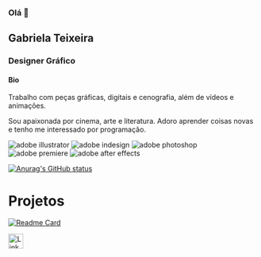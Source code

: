 ### Olá 👋

## Gabriela Teixeira 
### Designer Gráfico


#### Bio

<p> Trabalho com peças gráficas, digitais e cenografia, além de vídeos e animações.</p>
<p>Sou apaixonada por cinema, arte e literatura. Adoro aprender coisas novas e tenho me interessado por programação. </p> 

![adobe illustrator](https://img.shields.io/badge/Adobe%20Illustrator-FF9A00?style=for-the-badge&logo=adobe%20illustrator&logoColor=white)
![adobe indesign](https://img.shields.io/badge/Adobe%20InDesign-FF3366?style=for-the-badge&logo=Adobe%20InDesign&logoColor=white)
![adobe photoshop](https://img.shields.io/badge/Adobe%20Photoshop-31A8FF?style=for-the-badge&logo=Adobe%20Photoshop&logoColor=black)
![adobe premiere](https://img.shields.io/badge/Adobe%20Premiere%20Pro-9999FF?style=for-the-badge&logo=Adobe%20Premiere%20Pro&logoColor=white)
![adobe after effects](https://img.shields.io/badge/Adobe%20after%20affects-CF96FD?style=for-the-badge&logo=Adobe%20after%20effects&logoColor=393665)

[![Anurag's GitHub status](https://github-readme-status.vercel.app/api?username=gabriela-teixeira)](https://github.com/anuraghazra/github-readme-stats)

# Projetos

[![Readme Card](https://github-readme-stats.vercel.app/api/pin/?username=Gabriela-Teixeira&repo=gabriela-teixeira.github.io)](https://github.com/anuraghazra/github-readme-stats)

[<img src='https://img.shields.io/badge/LinkedIn-0077B5?style=for-the-badge&logo=linkedin&logoColor=white' alt='Linkedin' height='30'>](linkedin.com/in/gabriela-teixeira-620507244)

<!--
**Gabriela-Teixeira/Gabriela-Teixeira** is a ✨ _special_ ✨ repository because its `README.md` (this file) appears on your GitHub profile.

Here are some ideas to get you started:

- 🔭 I’m currently working on ...
- 🌱 I’m currently learning ...
- 👯 I’m looking to collaborate on ...
- 🤔 I’m looking for help with ...
- 💬 Ask me about ...
- 📫 How to reach me: ...
- 😄 Pronouns: ...
- ⚡ Fun fact: ...
-->
